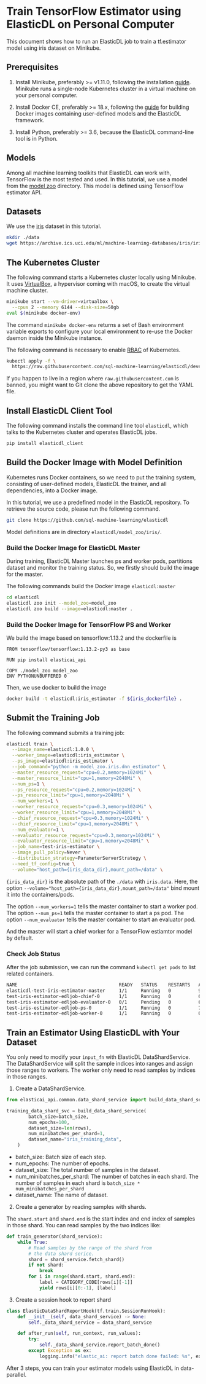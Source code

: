 # Train TensorFlow Estimator using ElasticDL on Personal Computer

This document shows how to run an ElasticDL job to train a tf.estimator
model using iris dataset on Minikube.

## Prerequisites

1. Install Minikube, preferably >= v1.11.0, following the installation
   [guide](https://kubernetes.io/docs/tasks/tools/install-minikube).  Minikube
   runs a single-node Kubernetes cluster in a virtual machine on your personal
   computer.

1. Install Docker CE, preferably >= 18.x, following the
   [guide](https://docs.docker.com/docker-for-mac/install/) for building Docker
   images containing user-defined models and the ElasticDL framework.

1. Install Python, preferably >= 3.6, because the ElasticDL command-line tool is
   in Python.

## Models

Among all machine learning toolkits that ElasticDL can work with, TensorFlow is
the most tested and used.  In this tutorial, we use a model from the [model
zoo](https://github.com/sql-machine-learning/elasticdl/tree/develop/model_zoo)
directory.  This model is defined using TensorFlow estimator API.

## Datasets

We use the [iris](https://archive.ics.uci.edu/ml/machine-learning-databases/iris/iris.data)
dataset in this tutorial.

```bash
mkdir ./data
wget https://archive.ics.uci.edu/ml/machine-learning-databases/iris/iris.data -O ./data/iris.data
```

## The Kubernetes Cluster

The following command starts a Kubernetes cluster locally using Minikube.  It
uses [VirtualBox](https://www.virtualbox.org/), a hypervisor coming with
macOS, to create the virtual machine cluster.

```bash
minikube start --vm-driver=virtualbox \
  --cpus 2 --memory 6144 --disk-size=50gb 
eval $(minikube docker-env)
```

The command `minikube docker-env` returns a set of Bash environment variable
exports to configure your local environment to re-use the Docker daemon inside
the Minikube instance.

The following command is necessary to enable
[RBAC](https://kubernetes.io/docs/reference/access-authn-authz/rbac/) of
Kubernetes.

```bash
kubectl apply -f \
  https://raw.githubusercontent.com/sql-machine-learning/elasticdl/develop/elasticdl/manifests/elasticdl-rbac.yaml
```

If you happen to live in a region where `raw.githubusercontent.com` is banned,
you might want to Git clone the above repository to get the YAML file.

## Install ElasticDL Client Tool

The following command installs the command line tool `elasticdl`, which talks to
the Kubernetes cluster and operates ElasticDL jobs.

```bash
pip install elasticdl_client
```

## Build the Docker Image with Model Definition

Kubernetes runs Docker containers, so we need to put the training system,
consisting of user-defined models, ElasticDL the trainer, and all dependencies,
into a Docker image.

In this tutorial, we use a predefined model in the ElasticDL repository.  To
retrieve the source code, please run the following command.

```bash
git clone https://github.com/sql-machine-learning/elasticdl
```

Model definitions are in directory `elasticdl/model_zoo/iris/`.

### Build the Docker Image for ElasticDL Master

During training, ElasticDL Master launches ps and worker pods,
partitions dataset and monitor the training status. So, we firstly
should build the image for the master.

The following commands build the Docker image `elasticdl:master`

```bash
cd elasticdl
elasticdl zoo init --model_zoo=model_zoo
elasticdl zoo build --image=elasticdl:master .
```

### Build the Docker Image for TensorFlow PS and Worker

We build the image based on tensorflow:1.13.2 and the dockerfile
is

```text
FROM tensorflow/tensorflow:1.13.2-py3 as base

RUN pip install elasticai_api

COPY ./model_zoo model_zoo
ENV PYTHONUNBUFFERED 0
```

Then, we use docker to build the image

```bash
docker build -t elasticdl:iris_estimator -f ${iris_dockerfile} .
```

## Submit the Training Job

The following command submits a training job:

```bash
elasticdl train \
  --image_name=elasticdl:1.0.0 \
  --worker_image=elasticdl:iris_estimator \
  --ps_image=elasticdl:iris_estimator \
  --job_command="python -m model_zoo.iris.dnn_estimator" \
  --master_resource_request="cpu=0.2,memory=1024Mi" \
  --master_resource_limit="cpu=1,memory=2048Mi" \
  --num_ps=1 \
  --ps_resource_request="cpu=0.2,memory=1024Mi" \
  --ps_resource_limit="cpu=1,memory=2048Mi" \
  --num_workers=1 \
  --worker_resource_request="cpu=0.3,memory=1024Mi" \
  --worker_resource_limit="cpu=1,memory=2048Mi" \
  --chief_resource_request="cpu=0.3,memory=1024Mi" \
  --chief_resource_limit="cpu=1,memory=2048Mi" \
  --num_evaluator=1 \
  --evaluator_resource_request="cpu=0.3,memory=1024Mi" \
  --evaluator_resource_limit="cpu=1,memory=2048Mi" \
  --job_name=test-iris-estimator \
  --image_pull_policy=Never \
  --distribution_strategy=ParameterServerStrategy \
  --need_tf_config=true \
  --volume="host_path={iris_data_dir},mount_path=/data" \
```

`{iris_data_dir}` is the absolute path of the `./data` with `iris.data`.
Here, the option `--volume="host_path={iris_data_dir},mount_path=/data"`
bind mount it into the containers/pods.

The option `--num_workers=1` tells the master container to start a worker pod.
The option `--num_ps=1` tells the master container to start a ps pod.
The option `--num_evaluator` tells the master container to start an evaluator pod.

And the master will start a chief worker for a TensorFlow estiamtor model by default.

### Check Job Status

After the job submission, we can run the command `kubectl get pods` to list
related containers.

```bash
NAME                                     READY   STATUS    RESTARTS   AGE
elasticdl-test-iris-estimator-master     1/1     Running   0          9s
test-iris-estimator-edljob-chief-0       1/1     Running   0          6s
test-iris-estimator-edljob-evaluator-0   0/1     Pending   0          6s
test-iris-estimator-edljob-ps-0          1/1     Running   0          7s
test-iris-estimator-edljob-worker-0      1/1     Running   0          6s
```

## Train an Estimator Using ElasticDL with Your Dataset

You only need to modify your `input_fn` with ElasticDL DataShardService.
The DataShardService will split the sample indices into ranges and assign
those ranges to workers. The worker only need to read samples by indices
in those ranges.

1. Create a DataShardService.

```python
from elasticai_api.common.data_shard_service import build_data_shard_service

training_data_shard_svc = build_data_shard_service(
        batch_size=batch_size,
        num_epochs=100,
        dataset_size=len(rows),
        num_minibatches_per_shard=1,
        dataset_name="iris_training_data",
    )
```

- batch_size: Batch size of each step.
- num_epochs: The number of epochs.
- dataset_size: The total number of samples in the dataset.
- num_minibatches_per_shard: The number of batches in each shard.
  The number of samples in each shard is
  `batch_size * num_minibatches_per_shard`
- dataset_name: The name of dataset.

2. Create a generator by reading samples with shards.

The `shard.start` and `shard.end` is the start index
and end index of samples in those shard. You can read
samples by the two indices like:

```python
def train_generator(shard_service):
    while True:
        # Read samples by the range of the shard from
        # the data shard serice.
        shard = shard_service.fetch_shard()
        if not shard:
            break
        for i in range(shard.start, shard.end):
            label = CATEGORY_CODE[rows[i][-1]]
            yield rows[i][0:-1], [label]
```

3. Create a session hook to report shard

```python
class ElasticDataShardReportHook(tf.train.SessionRunHook):
    def __init__(self, data_shard_service) -> None:
        self._data_shard_service = data_shard_service

    def after_run(self, run_context, run_values):
        try:
            self._data_shard_service.report_batch_done()
        except Exception as ex:
            logging.info("elastic_ai: report batch done failed: %s", ex)
```

After 3 steps, you can train your estimator models using ElasticDL
in data-parallel.
